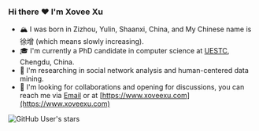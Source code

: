 <!-- Xovee Xu -->

### Hi there :heart: I'm Xovee Xu

- 🏔️ I was born in Zizhou, Yulin, Shaanxi, China, and My Chinese name is 徐增 (which means slowly increasing).
- :mortar_board: I'm currently a PhD candidate in computer science at [UESTC](https://en.wikipedia.org/wiki/University_of_Electronic_Science_and_Technology_of_China), Chengdu, China. 
- :page_facing_up: I'm researching in social network analysis and human-centered data mining. 
- :wave: I'm looking for collaborations and opening for discussions, you can reach me via [Email](mailto:xovee.xu@gmail.com) or at [https://www.xoveexu.com](https://www.xoveexu.com)

![GitHub User's stars](https://img.shields.io/github/stars/Xovee?style=flat&label=total%20stars&labelColor=000&link=https%3A%2F%2Fwww.xoveexu.com)
